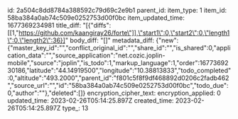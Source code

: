 id: 2a504c8dd8784a388592c79d69c2e9b1
parent_id: 
item_type: 1
item_id: 58ba384a0ab74c509e0252753d00f0bc
item_updated_time: 1677369234981
title_diff: "[{\"diffs\":[[1,\"https://github.com/kaangiray26/forte\"]],\"start1\":0,\"start2\":0,\"length1\":0,\"length2\":36}]"
body_diff: "[]"
metadata_diff: {"new":{"master_key_id":"","conflict_original_id":"","share_id":"","is_shared":0,"application_data":"","source_application":"net.cozic.joplin-mobile","source":"joplin","is_todo":1,"markup_language":1,"order":1677369230186,"latitude":"44.14919500","longitude":"10.38813833","todo_completed":0,"altitude":"493.2000","parent_id":"f801c5f8f9df468892d0206c2fadb462","source_url":"","id":"58ba384a0ab74c509e0252753d00f0bc","todo_due":0,"author":""},"deleted":[]}
encryption_cipher_text: 
encryption_applied: 0
updated_time: 2023-02-26T05:14:25.897Z
created_time: 2023-02-26T05:14:25.897Z
type_: 13